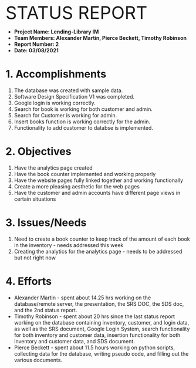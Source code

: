 <p><font size=18>STATUS REPORT</font></p>

+ **Project Name: Lending-Library IM**
+ **Team Members: Alexander Martin, Pierce Beckett, Timothy Robinson**
+ **Report Number: 2**
+ **Date: 03/08/2021**

# 1. Accomplishments
1. The database was created with sample data. 
2. Software Design Specification V1 was completed.
3. Google login is working correctly.
4. Search for book is working for both customer and admin.
5. Search for Customer is working for admin.
6. Insert books function is working correctly for the admin.
7. Functionality to add customer to databse is implemented.

# 2. Objectives
1. Have the analytics page created
2. Have the book counter implemented and working properly
3. Have the website pages fully linked together and working functionally
4. Create a more pleasing aesthetic for the web pages
5. Have the customer and admin accounts have different page views in certain situations

# 3. Issues/Needs
1. Need to create a book counter to keep track of the amount of each book in the inventory - needs addressed this week
2. Creating the analytics for the analytics page - needs to be addressed but not right now

# 4. Efforts
+ Alexander Martin - spent about 14.25 hrs working on the database/remote server, the presentation, the SRS DOC, the SDS doc, and the 2nd status report. 
+ Timothy Robinson - spent about 20 hrs since the last status report working on the database containing inventory, customer, and login data, as well as the SRS document, Google Login System, search functionality for both inventory and customer data, insertion functionality for both inventory and customer data, and SDS document.
+ Pierce Beckett - spent about 11.5 hours working on python scripts, collecting data for the database, writing pseudo code, and filling out the various documents.
